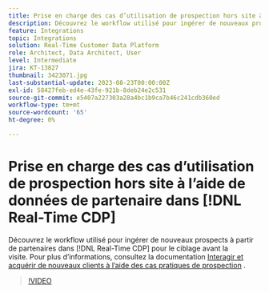 ```yaml
---
title: Prise en charge des cas d’utilisation de prospection hors site à l’aide de données de partenaire dans  [!DNL Real-Time CDP]
description: Découvrez le workflow utilisé pour ingérer de nouveaux prospects à partir des partenaires dans  [!DNL Real-Time CDP]  pour le ciblage avant la visite. 
feature: Integrations
topic: Integrations
solution: Real-Time Customer Data Platform
role: Architect, Data Architect, User
level: Intermediate
jira: KT-13827
thumbnail: 3423071.jpg
last-substantial-update: 2023-08-23T00:00:00Z
exl-id: 58427feb-ed4e-43fe-921b-8deb24e2c531
source-git-commit: e5407a227303a28a4bc1b9ca7b46c241cdb360ed
workflow-type: tm+mt
source-wordcount: '65'
ht-degree: 0%

---
```


# Prise en charge des cas d’utilisation de prospection hors site à l’aide de données de partenaire dans [!DNL Real-Time CDP]

Découvrez le workflow utilisé pour ingérer de nouveaux prospects à partir de partenaires dans [!DNL Real-Time CDP] pour le ciblage avant la visite. Pour plus d’informations, consultez la documentation [Interagir et acquérir de nouveaux clients à l’aide des cas pratiques de prospection](https://experienceleague.adobe.com/docs/experience-platform/rtcdp/use-cases/partner-data/prospecting.html) .

>[!VIDEO](https://video.tv.adobe.com/v/3423071/?learn=on)
